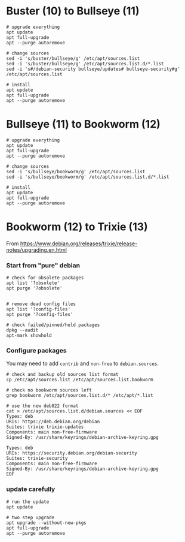 # Buster (10) to Bullseye (11)

```
# upgrade everything
apt update
apt full-upgrade
apt --purge autoremove

# change sources
sed -i 's/buster/bullseye/g' /etc/apt/sources.list
sed -i 's/buster/bullseye/g' /etc/apt/sources.list.d/*.list
sed -i 's#/debian-security bullseye/updates# bullseye-security#g' /etc/apt/sources.list

# install
apt update
apt full-upgrade
apt --purge autoremove
```

# Bullseye (11) to Bookworm (12)
```
# upgrade everything
apt update
apt full-upgrade
apt --purge autoremove

# change sources
sed -i 's/bullseye/bookworm/g' /etc/apt/sources.list
sed -i 's/bullseye/bookworm/g' /etc/apt/sources.list.d/*.list

# install
apt update
apt full-upgrade
apt --purge autoremove
```

# Bookworm (12) to Trixie (13)
From https://www.debian.org/releases/trixie/release-notes/upgrading.en.html

### Start from "pure" debian
```
# check for obsolete packages
apt list '?obsolete'
apt purge '?obsolete'


# remove dead config files
apt list '?config-files'
apt purge '?config-files'

# check failed/pinned/held packages
dpkg --audit
apt-mark showhold
```

### Configure packages
You may need to add `contrib` and `non-free` to `debian.sources`.

```
# check and backup old sources list format
cp /etc/apt/sources.list /etc/apt/sources.list.bookworm

# check no bookworm sources left
grep bookworm /etc/apt/sources.list.d/* /etc/apt/*.list

# use the new deb822 format
cat > /etc/apt/sources.list.d/debian.sources << EOF
Types: deb
URIs: https://deb.debian.org/debian
Suites: trixie trixie-updates
Components: main non-free-firmware
Signed-By: /usr/share/keyrings/debian-archive-keyring.gpg

Types: deb
URIs: https://security.debian.org/debian-security
Suites: trixie-security
Components: main non-free-firmware
Signed-By: /usr/share/keyrings/debian-archive-keyring.gpg
EOF
```

### update carefully
```
# run the update
apt update

# two step upgrade
apt upgrade --without-new-pkgs
apt full-upgrade
apt --purge autoremove

```
